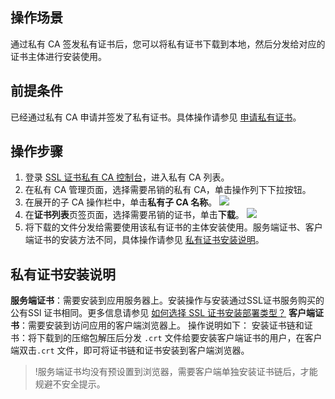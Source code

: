 ## 操作场景
通过私有 CA 签发私有证书后，您可以将私有证书下载到本地，然后分发给对应的证书主体进行安装使用。

## 前提条件
已经通过私有 CA 申请并签发了私有证书。具体操作请参见 [申请私有证书](https://cloud.tencent.com/document/product/400/72334)。


## 操作步骤
1. 登录 [SSL 证书私有 CA 控制台](https://console.cloud.tencent.com/private-ca)，进入私有 CA 列表。
2. 在私有 CA 管理页面，选择需要吊销的私有 CA，单击操作列下下拉按钮。
3. 在展开的子 CA 操作栏中，单击**私有子 CA 名称**。
![](https://qcloudimg.tencent-cloud.cn/raw/b95279d4d098ae86964ca628ff10f954.png)
4. 在**证书列表**页签页面，选择需要吊销的证书，单击**下载**。
![](https://qcloudimg.tencent-cloud.cn/raw/d45b5a86a8517bb50d29f2b5464ed946.png)
5. 将下载的文件分发给需要使用该私有证书的主体安装使用。服务端证书、客户端证书的安装方法不同，具体操作请参见 [私有证书安装说明](#state)。


## 私有证书安装说明[](id:state)
**服务端证书**：需要安装到应用服务器上。安装操作与安装通过SSL证书服务购买的公有SSl 证书相同。更多信息请参见 [如何选择 SSL 证书安装部署类型？](https://cloud.tencent.com/document/product/400/4143)
**客户端证书**：需要安装到访问应用的客户端浏览器上。
操作说明如下：
安装证书链和证书：将下载到的压缩包解压后分发 `.crt` 文件给要安装客户端证书的用户，在客户端双击`.crt` 文件，即可将证书链和证书安装到客户端浏览器。
>!服务端证书均没有预设置到浏览器，需要客户端单独安装证书链后，才能规避不安全提示。
>



